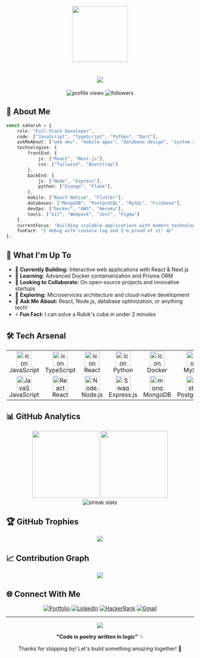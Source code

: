 <div align="center">
  <img height="150" src="https://media.giphy.com/media/M9gbBd9nbDrOTu1Mqx/giphy.gif"  />
</div>

<h1 align="center">
  <img src="https://readme-typing-svg.herokuapp.com/?lines=Hello,+World!+👋;I'm+Saharsh+Patel!;Code+Architect;Full-Stack+Developer;Always+learning&center=true&size=30">
</h1>

<p align="center">
  <img src="https://komarev.com/ghpvc/?username=SaharshPatel24&label=Profile%20views&color=0e75b6&style=flat" alt="profile views" />
  <img src="https://img.shields.io/github/followers/SaharshPatel24?label=Followers&style=social" alt="followers" />
</p>

## 🌟 About Me

```typescript
const saharsh = {
    role: "Full-Stack Developer",
    code: ["JavaScript", "TypeScript", "Python", "Dart"],
    askMeAbout: ["web dev", "mobile apps", "database design", "system architecture"],
    technologies: {
        frontEnd: {
            js: ["React", "Next.js"],
            css: ["Tailwind", "Bootstrap"]
        },
        backEnd: {
            js: ["Node", "Express"],
            python: ["Django", "Flask"],
        },
        mobile: ["React Native", "Flutter"],
        databases: ["MongoDB", "PostgreSQL", "MySQL", "Firebase"],
        devOps: ["Docker", "AWS", "Heroku"],
        tools: ["Git", "Webpack", "Jest", "Figma"]
    },
    currentFocus: "Building scalable applications with modern technologies",
    funFact: "I debug with console.log and I'm proud of it! 😄"
};
```

## 🚀 What I'm Up To

- 🔭 **Currently Building:** Interactive web applications with React & Next.js
- 🌱 **Learning:** Advanced Docker containerization and Prisma ORM
- 👯 **Looking to Collaborate:** On open-source projects and innovative startups
- 🤔 **Exploring:** Microservices architecture and cloud-native development
- 💬 **Ask Me About:** React, Node.js, database optimization, or anything tech!
- ⚡ **Fun Fact:** I can solve a Rubik's cube in under 2 minutes

## 🛠️ Tech Arsenal

<table>
<tr>
    <td align="center" width="96">
        <img src="https://techstack-generator.vercel.app/js-icon.svg" alt="icon" width="40" height="40" />
        <br>JavaScript
    </td>
    <td align="center" width="96">
        <img src="https://techstack-generator.vercel.app/ts-icon.svg" alt="icon" width="40" height="40" />
        <br>TypeScript
    </td>
    <td align="center" width="96">
        <img src="https://techstack-generator.vercel.app/react-icon.svg" alt="icon" width="40" height="40" />
        <br>React
    </td>
    <td align="center" width="96">
        <img src="https://techstack-generator.vercel.app/python-icon.svg" alt="icon" width="40" height="40" />
        <br>Python
    </td>
    <td align="center" width="96">
        <img src="https://techstack-generator.vercel.app/docker-icon.svg" alt="icon" width="40" height="40" />
        <br>Docker
    </td>
    <td align="center" width="96">
        <img src="https://techstack-generator.vercel.app/mysql-icon.svg" alt="icon" width="40" height="40" />
        <br>MySQL
    </td>
    <td align="center" width="96">
        <img src="https://techstack-generator.vercel.app/aws-icon.svg" alt="icon" width="40" height="40" />
        <br>AWS
    </td>
</tr>
<tr>
    <td align="center" width="96"> 
        <img src="https://user-images.githubusercontent.com/25181517/117447155-6a868a00-af3d-11eb-9cfe-245df15c9f3f.png" width="40" height="40" alt="JavaScript" />
        <br>JavaScript
    </td>
    <td align="center" width="96">
        <img src="https://user-images.githubusercontent.com/25181517/183897015-94a058a6-b86e-4e42-a37f-bf92061753e5.png" width="40" height="40" alt="React" />
        <br>React
    </td>
    <td align="center" width="96">
        <img src="https://user-images.githubusercontent.com/25181517/183568594-85e280a7-0d7e-4d1a-9028-c8c2209e073c.png" width="40" height="40" alt="Node.js" />
        <br>Node.js
    </td>
    <td align="center" width="96">
        <img src="https://user-images.githubusercontent.com/25181517/186711335-a3729606-5a78-4496-9a36-06efcc74f800.png" width="40" height="40" alt="Swagger" />
        <br>Express.js
    </td>
    <td align="center" width="96">
        <img src="https://user-images.githubusercontent.com/25181517/182884177-d48a8579-2cd0-447a-b9a6-ffc7cb02560e.png" width="40" height="40" alt="mongoDB" />
        <br>MongoDB
    </td>
    <td align="center" width="96">
        <img src="https://user-images.githubusercontent.com/25181517/117208740-bfb78400-adf5-11eb-97bb-09072b6bedfc.png" width="40" height="40" alt="PostgreSQL" />
        <br>PostgreSQL
    </td>
    <td align="center" width="96">
        <img src="https://user-images.githubusercontent.com/25181517/189716855-2c69ca7a-5149-4647-936d-780610911353.png" width="40" height="40" alt="Firebase" />
        <br>Firebase
    </td>
</tr>
</table>

## 📊 GitHub Analytics

<div align="center">
  <img height="180em" src="https://github-readme-stats.vercel.app/api?username=SaharshPatel24&show_icons=true&theme=github_dark&include_all_commits=true&count_private=true"/>
  <img height="180em" src="https://github-readme-stats.vercel.app/api/top-langs/?username=SaharshPatel24&layout=compact&theme=github_dark"/>
</div>

<div align="center">
  <img src="https://github-readme-streak-stats.herokuapp.com/?user=SaharshPatel24&theme=github-dark-blue" alt="streak stats"/>
</div>

## 🏆 GitHub Trophies
<div align="center">
  <img src="https://github-profile-trophy.vercel.app/?username=SaharshPatel24&theme=darkhub&no-frame=true&no-bg=false&margin-w=4" />
</div>

## 📈 Contribution Graph
<div align="center">
  <img src="https://github-readme-activity-graph.vercel.app/graph?username=SaharshPatel24&theme=github-compact" />
</div>

## 🌐 Connect With Me

<div align="center">
  
[![Portfolio](https://img.shields.io/badge/Portfolio-FF5722?style=for-the-badge&logo=todoist&logoColor=white)](https://saharshpatel.vercel.app/)
[![LinkedIn](https://img.shields.io/badge/LinkedIn-0077B5?style=for-the-badge&logo=linkedin&logoColor=white)](https://www.linkedin.com/in/saharsh-patel-767554239/)
[![HackerRank](https://img.shields.io/badge/-Hackerrank-2EC866?style=for-the-badge&logo=HackerRank&logoColor=white)](https://www.hackerrank.com/psaharsh24)
[![Gmail](https://img.shields.io/badge/Gmail-D14836?style=for-the-badge&logo=gmail&logoColor=white)](mailto:patel_saharsh24@yahoo.com)

</div>

---

<div align="center">
  <img src="https://quotes-github-readme.vercel.app/api?type=horizontal&theme=dark" />
</div>

<div align="center">
  
**"Code is poetry written in logic"** ✨

Thanks for stopping by! Let's build something amazing together! 🚀

</div>
